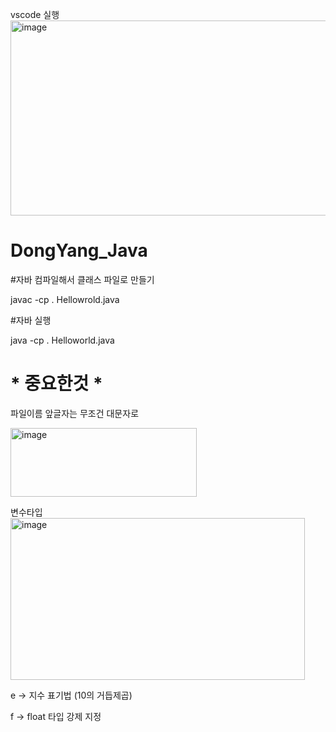vscode 실행
<img width="1145" height="312" alt="image" src="https://github.com/user-attachments/assets/0dbab82e-6fac-4ae0-86fe-73fd072ad1ed" />

# DongYang_Java

#자바 컴파일해서 클래스 파일로 만들기

javac -cp .  Hellowrold.java

#자바 실행

java -cp . Helloworld.java

# * 중요한것 * 
 파일이름 앞글자는 무조건 대문자로 

<img width="298" height="110" alt="image" src="https://github.com/user-attachments/assets/615d7b9b-3969-442b-aae6-963148be92c1" />


변수타입 
<img width="471" height="259" alt="image" src="https://github.com/user-attachments/assets/fb5450ca-3baf-4210-983d-64a079c9fd69" />


e → 지수 표기법 (10의 거듭제곱)

f → float 타입 강제 지정
